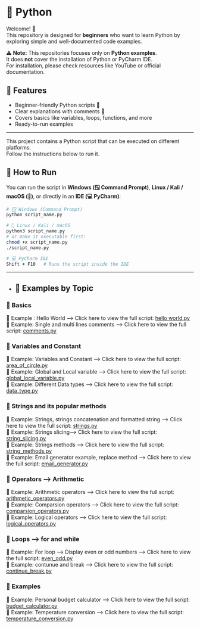 # 🐍 Python

Welcome! 🚀  
This repository is designed for **beginners** who want to learn Python by exploring simple and well-documented code examples.  

⚠️ **Note:** This repositories focuses only on **Python examples**.  
It does **not** cover the installation of Python or PyCharm IDE.  
For installation, please check resources like YouTube or official documentation. 


## 📌 Features
- Beginner-friendly Python scripts 📝  
- Clear explanations with comments 🔰  
- Covers basics like variables, loops, functions, and more  
- Ready-to-run examples
  
---
This project contains a Python script that can be executed on different platforms.  
Follow the instructions below to run it.  
## 🚀 How to Run

You can run the script in **Windows (🪟 Command Prompt)**, **Linux / Kali / macOS (🐧)**, or directly in an **IDE (💻 PyCharm)**:

```bash
# 🪟 Windows (Command Prompt)
python script_name.py

# 🐧 Linux / Kali / macOS
python3 script_name.py
# or make it executable first:
chmod +x script_name.py
./script_name.py

# 💻 PyCharm IDE
Shift + F10   # Runs the script inside the IDE
```
---

- ## 📂 Examples by Topic

### 🔰 Basics
📌 Example : Hello World --> Click here to view the full script: [hello world.py](<hello world.py>)  
📌 Example: Single and multi lines comments --> Click here to view the full script: [comments.py](<comments.py>)

### 🔰 Variables and Constant 
📌 Example: Variables and Constant --> Click here to view the full script: [area_of_circle.py](<area_of_circle.py>)  
📌 Example: Global and Local variable --> Click here to view the full script: [global_local_variable.py](<global_local_variable.py>)  
📌 Example: Different Data types --> Click here to view the full script: [data_type.py](<data_type.py>)

### 🔰 Strings and its popular methods
📌 Example: Strings, strings concatenation and formatted string --> Click here to view the full script: [strings.py](<strings.py>)  
📌 Example: Strings slicing--> Click here to view the full script: [string_slicing.py](<string_slicing.py>)  
📌 Example: Strings methods --> Click here to view the full script: [string_methods.py](<string_methods.py>)  
📌 Example: Email generator example, replace method  --> Click here to view the full script: [email_generator.py](<email_generator.py>)  

### 🔰 Operators --> Arithmetic
📌 Example: Arithmetic operators --> Click here to view the full script: [arithmetic_operators.py](<arithmetic_operators.py>)  
📌 Example: Comparsion operators --> Click here to view the full script: [comparsion_operators.py](<comparsion_operators.py>)  
📌 Example: Logical operators --> Click here to view the full script: [logical_operators.py](<logical_operators.py>)

### 🔰 Loops --> for and while 
📌 Example: For loop --> Display even or odd numbers --> Click here to view the full script: [even_odd.py](<even_odd.py>)  
📌 Example: contunue and break --> Click here to view the full script: [continue_break.py](<continue_break.py>)  


### 🔰 Examples
📌 Example: Personal budget calculator --> Click here to view the full script: [budget_calculator.py](<budget_calculator.py>)  
📌 Example: Temperature conversion --> Click here to view the full script: [temperature_conversion.py](<temperature_conversion.py>)   

